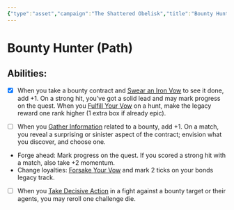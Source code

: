 ```yaml
---
{"type":"asset","campaign":"The Shattered Obelisk","title":"Bounty Hunter","dg-publish":true,"permalink":"/campaigns/the-shattered-obelisk/assets/wraith-bounty-hunter/","dgPassFrontmatter":true,"noteIcon":""}
---
```



# Bounty Hunter (Path)

## Abilities:
- [x] When you take a bounty contract and [Swear an Iron Vow](Moves/quest/swear_an_iron_vow) to see it done, add +1. On a strong hit, you’ve got a solid lead and may mark progress on the quest. When you [Fulfill Your Vow](Moves/quest/fulfill_your_vow) on a hunt, make the legacy reward one rank higher (1 extra box if already epic).

- [ ] When you [Gather Information](Moves/adventure/gather_information) related to a bounty, add +1. On a match, you reveal a surprising or sinister aspect of the contract; envision what you discover, and choose one.

 * Forge ahead: Mark progress on the quest. If you scored a strong hit with a match, also take +2 momentum.
 * Change loyalties: [Forsake Your Vow](Moves/quest/forsake_your_vow) and mark 2 ticks on your bonds legacy track.

- [ ] When you [Take Decisive Action](Moves/combat/take_decisive_action) in a fight against a bounty target or their agents, you may reroll one challenge die.

